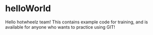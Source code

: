 # helloWorld
Hello hotwheelz team! This contains example code for training, and is available for anyone who wants to practice using GIT!
